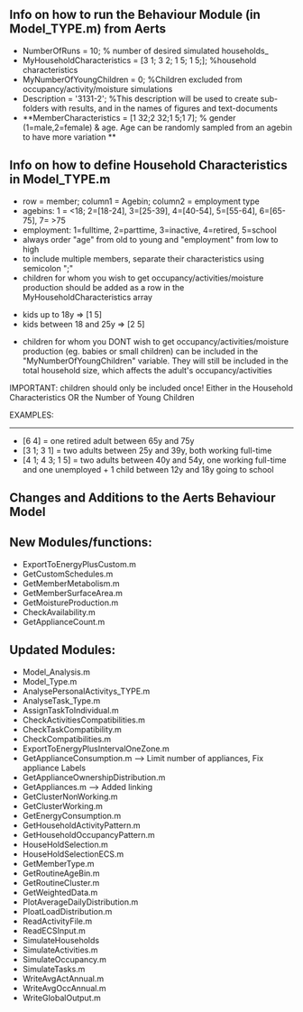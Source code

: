 Info on how to run the Behaviour Module (in Model_TYPE.m) from Aerts
------------------------------------------------------

- NumberOfRuns = 10; % number of desired simulated households_
- MyHouseholdCharacteristics = [3 1; 3 2; 1 5; 1 5;];  %household characteristics
- MyNumberOfYoungChildren = 0; %Children excluded from occupancy/activity/moisture simulations
- Description = '3131-2';     %This description will be used to create sub-folders with results, and in the names of figures and text-documents
- **MemberCharacteristics = [1 32;2 32;1 5;1 7]; % gender (1=male,2=female) & age. Age can be randomly sampled from an agebin to have more variation **


Info on how to define Household Characteristics in Model_TYPE.m 
------------------------------------------------------

- row = member; column1 = Agebin; column2 = employment type 
- agebins: 1 = <18; 2=[18-24], 3=[25-39], 4=[40-54], 5=[55-64], 6=[65-75], 7= >75
- employment: 1=fulltime, 2=parttime, 3=inactive, 4=retired, 5=school
- always order "age" from old to young and "employment" from low to high 
- to include multiple members, separate their characteristics using semicolon ";" 
- children for whom you wish to get occupancy/activities/moisture production should be added as a row in the MyHouseholdCharacteristics array 
* kids up to 18y => [1 5]
* kids between 18 and 25y => [2 5] 

- children for whom you DONT wish to get occupancy/activities/moisture production 
(eg. babies or small children) can be included in the "MyNumberOfYoungChildren" variable. They will still be included in the total household size, which affects the adult's occupancy/activities

IMPORTANT: children should only be included once! Either in the Household Characteristics 
OR the Number of Young Children

EXAMPLES:

--------
- [6 4]            = one retired adult between 65y and 75y
- [3 1; 3 1]       = two adults between 25y and 39y, both working full-time
- [4 1; 4 3; 1 5]  = two adults between 40y and 54y, one working full-time and one unemployed + 1 child between 12y and 18y going to school 


Changes and Additions to the Aerts Behaviour Model
--------------------------------------------------

New Modules/functions:
----------------------

- ExportToEnergyPlusCustom.m
- GetCustomSchedules.m
- GetMemberMetabolism.m
- GetMemberSurfaceArea.m
- GetMoistureProduction.m
- CheckAvailability.m
- GetApplianceCount.m

Updated Modules:
----------------
- Model_Analysis.m 
- Model_Type.m 
- AnalysePersonalActivitys_TYPE.m
- AnalyseTask_Type.m
- AssignTaskToIndividual.m
- CheckActivitiesCompatibilities.m
- CheckTaskCompatibility.m
- CheckCompatibilities.m
- ExportToEnergyPlusIntervalOneZone.m
- GetApplianceConsumption.m --> Limit number of appliances, Fix appliance Labels
- GetApplianceOwnershipDistribution.m
- GetAppliances.m --> Added linking
- GetClusterNonWorking.m
- GetClusterWorking.m
- GetEnergyConsumption.m
- GetHouseholdActivityPattern.m
- GetHouseholdOccupancyPattern.m
- HouseHoldSelection.m
- HouseHoldSelectionECS.m
- GetMemberType.m
- GetRoutineAgeBin.m
- GetRoutineCluster.m
- GetWeightedData.m
- PlotAverageDailyDistribution.m
- PloatLoadDistribution.m
- ReadActivityFile.m
- ReadECSInput.m
- SimulateHouseholds
- SimulateActivities.m
- SimulateOccupancy.m
- SimulateTasks.m
- WriteAvgActAnnual.m
- WriteAvgOccAnnual.m
- WriteGlobalOutput.m
